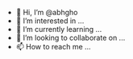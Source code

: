 - 👋 Hi, I’m @abhgho
- 👀 I’m interested in ...
- 🌱 I’m currently learning ...
- 💞️ I’m looking to collaborate on ...
- 📫 How to reach me ...

<!---
abhgho/abhgho is a ✨ special ✨ repository because its `README.md` (this file) appears on your GitHub profile.
You can click the Preview link to take a look at your changes.
--->
